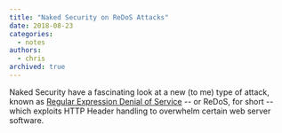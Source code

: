 ```yaml
---
title: "Naked Security on ReDoS Attacks"
date: 2018-08-23
categories:
  - notes
authors:
  - chris
archived: true
---
```


Naked Security have a fascinating look at a new (to me) type of attack, known as [Regular Expression Denial of Service](https://nakedsecurity.sophos.com/2018/08/21/serious-security-how-to-stop-dodgy-http-headers-clogging-your-website/) -- or ReDoS, for short -- which exploits HTTP Header handling to overwhelm certain web server software.
